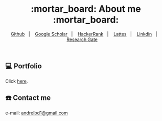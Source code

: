 <h1 align="center">
  :mortar_board: About me :mortar_board:
</h1>

<p align="center">
<a href="https://github.com/andrelbd1">Github</a>&nbsp;&nbsp;&nbsp;|&nbsp;&nbsp;&nbsp;  
<a href="https://scholar.google.com.br/citations?user=_qe9iu4AAAAJ&hl=pt-BR">Google Scholar</a>&nbsp;&nbsp;&nbsp;|&nbsp;&nbsp;&nbsp;  
<a href="https://www.hackerrank.com/andrelbd1">HackerRank</a>&nbsp;&nbsp;&nbsp;|&nbsp;&nbsp;&nbsp;  
<a href="http://lattes.cnpq.br/0969337931297570">Lattes</a>&nbsp;&nbsp;&nbsp;|&nbsp;&nbsp;&nbsp;  
<a href="https://www.linkedin.com/in/andrelbd1">Linkdin</a>&nbsp;&nbsp;&nbsp;|&nbsp;&nbsp;&nbsp;  
<a href="https://www.researchgate.net/profile/Andre_Damasceno">Research Gate</a>&nbsp;&nbsp;&nbsp;&nbsp;&nbsp;&nbsp;  
</p>

<br>

## 💻 Portfolio

Click [here](https://andrelbd1.github.io/).

## :telephone: Contact me

e-mail: andrelbd1@gmail.com